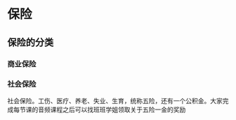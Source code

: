 # 保险

## 保险的分类

### 商业保险

### 社会保险

社会保险。工伤、医疗、养老、失业、生育，统称五险，还有一个公积金。大家完成每节课的音频课程之后可以找班班学姐领取关于五险一金的奖励
